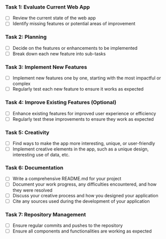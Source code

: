 ### Task 1: Evaluate Current Web App
- [ ] Review the current state of the web app
- [ ] Identify missing features or potential areas of improvement

### Task 2: Planning
- [ ] Decide on the features or enhancements to be implemented
- [ ] Break down each new feature into sub-tasks

### Task 3: Implement New Features
- [ ] Implement new features one by one, starting with the most impactful or complex
- [ ] Regularly test each new feature to ensure it works as expected

### Task 4: Improve Existing Features (Optional)
- [ ] Enhance existing features for improved user experience or efficiency
- [ ] Regularly test these improvements to ensure they work as expected

### Task 5: Creativity
- [ ] Find ways to make the app more interesting, unique, or user-friendly
- [ ] Implement creative elements in the app, such as a unique design, interesting use of data, etc.

### Task 6: Documentation
- [ ] Write a comprehensive README.md for your project
- [ ] Document your work progress, any difficulties encountered, and how they were resolved
- [ ] Discuss your creative process and how you designed your application
- [ ] Cite any sources used during the development of your application

### Task 7: Repository Management
- [ ] Ensure regular commits and pushes to the repository
- [ ] Ensure all components and functionalities are working as expected
